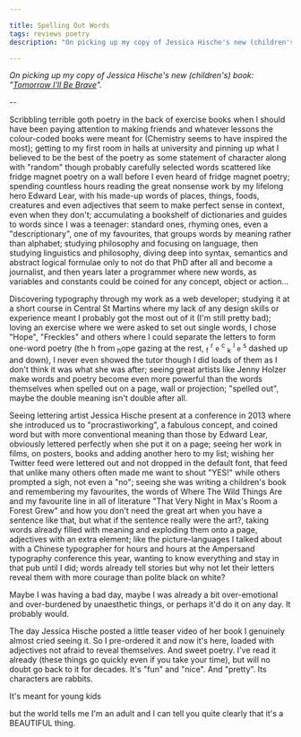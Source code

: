 ```yaml
---

title: Spelling Out Words
tags: reviews poetry 
description: "On picking up my copy of Jessica Hische's new (children's) book: 'Tomorrow I'll Be Brave'"

---
```


*On picking up my copy of Jessica Hische's new (children's) book: "[Tomorrow I'll Be Brave](http://jessicahische.is/writing)".*

--

Scribbling terrible goth poetry in the back of exercise books when I should have been paying attention to making friends and whatever lessons the colour-coded books were meant for (Chemistry seems to have inspired the most); getting to my first room in halls at university and pinning up what I believed to be the best of the poetry as some statement of character along with "random" though probably carefully selected words scattered like fridge magnet poetry on a wall before I even heard of fridge magnet poetry; spending countless hours reading the great nonsense work by my lifelong hero Edward Lear, with his made-up words of places, things, foods, creatures and even adjectives that seem to make perfect sense in context, even when they don't; accumulating a bookshelf of dictionaries and guides to words since I was a teenager: standard ones, rhyming ones, even a "descriptionary", one of my favourites, that groups words by meaning rather than alphabet; studying philosophy and focusing on language, then studying linguistics and philosophy, diving deep into syntax, semantics and abstract logical formulae only to not do that PhD after all and become a journalist, and then years later a programmer where new words, as variables and constants could be coined for any concept, object or action...

Discovering typography through my work as a web developer; studying it at a short course in Central St Martins where my lack of any design skills or experience meant I probably got the most out of it (I'm still pretty bad); loving an exercise where we were asked to set out single words, I chose "Hope", "Freckles" and others where I could separate the letters to form one-word poetry (the h from <sub>h</sub>ope gazing at the rest, <sub>f</sub> <sup>r</sup> <small>e</small> <sup>c</sup> <sub>k</sub> <sup>l</sup> <small>e</small> <sup>s</sup> dashed up and down), I never even showed the tutor though I did loads of them as I don't think it was what she was after; seeing great artists like Jenny Holzer make words and poetry become even more powerful than the words themselves when spelled out on a page, wall or projection; "spelled out", maybe the double meaning isn't double after all.

Seeing lettering artist Jessica Hische present at a conference in 2013 where she introduced us to "procrastiworking", a fabulous concept, and coined word but with more conventional meaning than those by Edward Lear, obviously lettered perfectly when she put it on a page; seeing her work in films, on posters, books and adding another hero to my list; wishing her Twitter feed were lettered out and not dropped in the default font, that feed that unlike many others often made me want to shout "YES!" while others prompted a sigh, not even a "no"; seeing she was writing a children's book and remembering my favourites, the words of Where The Wild Things Are and my favourite line in all of literature "That Very Night in Max's Room a Forest Grew" and how you don't need the great art when you have a sentence like that, but what if the sentence really were the art?, taking words already filled with meaning and exploding them onto a page, adjectives with an extra element; like the picture-languages I talked about with a Chinese typographer for hours and hours at the Ampersand typography conference this year, wanting to know everything and stay in that pub until I did; words already tell stories but why not let their letters reveal them with more courage than polite black on white?

Maybe I was having a bad day, maybe I was already a bit over-emotional and over-burdened by unaesthetic things, or perhaps it'd do it on any day. It probably would. 

The day Jessica Hische posted a little teaser video of her book I genuinely almost cried seeing it. So I pre-ordered it and now it's here, loaded with adjectives not afraid to reveal themselves. And sweet poetry. I've read it already (these things go quickly even if you take your time), but will no doubt go back to it for decades. It's "fun" and "nice". And "pretty". Its characters are rabbits.

It's meant for young kids 

but the world tells me I'm an adult and I can tell you quite clearly that it's a BEAUTIFUL thing.